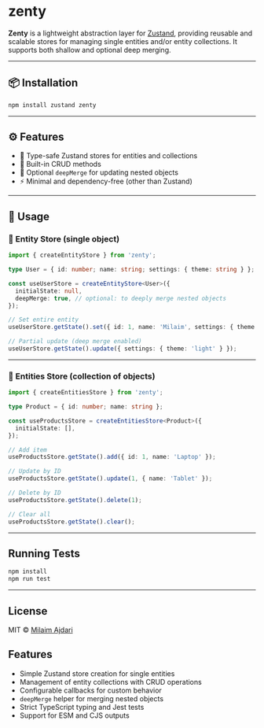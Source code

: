 # zenty

**Zenty** is a lightweight abstraction layer for [Zustand](https://github.com/pmndrs/zustand), providing reusable and scalable stores for managing single entities and/or entity collections. It supports both shallow and optional deep merging.

---

## 📦 Installation

```bash
npm install zustand zenty
```

---

## ⚙️ Features

- 🧠 Type-safe Zustand stores for entities and collections
- 🔄 Built-in CRUD methods
- 🧼 Optional `deepMerge` for updating nested objects
- ⚡️ Minimal and dependency-free (other than Zustand)

---

## 🚀 Usage

### 🔹 Entity Store (single object)

```ts
import { createEntityStore } from 'zenty';

type User = { id: number; name: string; settings: { theme: string } };

const useUserStore = createEntityStore<User>({
  initialState: null,
  deepMerge: true, // optional: to deeply merge nested objects
});

// Set entire entity
useUserStore.getState().set({ id: 1, name: 'Milaim', settings: { theme: 'dark' } });

// Partial update (deep merge enabled)
useUserStore.getState().update({ settings: { theme: 'light' } });
```

---

### 🔹 Entities Store (collection of objects)

```ts
import { createEntitiesStore } from 'zenty';

type Product = { id: number; name: string };

const useProductsStore = createEntitiesStore<Product>({
  initialState: [],
});

// Add item
useProductsStore.getState().add({ id: 1, name: 'Laptop' });

// Update by ID
useProductsStore.getState().update(1, { name: 'Tablet' });

// Delete by ID
useProductsStore.getState().delete(1);

// Clear all
useProductsStore.getState().clear();
```

---

## Running Tests

```bash
npm install
npm run test
```

---

## License

MIT © [Milaim Ajdari](https://github.com/mawebdev)


## Features

- Simple Zustand store creation for single entities
- Management of entity collections with CRUD operations
- Configurable callbacks for custom behavior
- `deepMerge` helper for merging nested objects
- Strict TypeScript typing and Jest tests
- Support for ESM and CJS outputs

